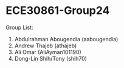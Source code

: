 # ECE30861-Group24

Group List:
1. Abdulrahman Abougendia (aabougendia)
2. Andrew Thajeb (athajeb)
3. Ali Omar (AliAyman101190)
4. Dong-Lin Shih/Tony (shih70)